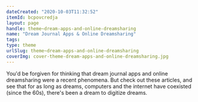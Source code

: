 ```yaml
---
dateCreated: "2020-10-03T11:32:52"
itemId: bcpovcredja
layout: page
handle: theme~dream-apps-and-online-dreamsharing
name: "Dream Journal Apps & Online Dreamsharing"
tags:
type: theme
urlSlug: theme~dream-apps-and-online-dreamsharing
coverImg: cover-theme-dream-apps-and-online-dreamsharing.jpg
---
```


You'd be forgiven for thinking that dream journal apps and online dreamsharing were a recent phenomena. But check out these articles, and see that for as long as dreams, computers and the internet have coexisted (since the 60s), there's been a dream to digitize dreams.
